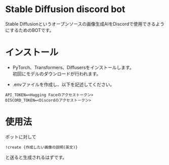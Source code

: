 # Stable Diffusion discord bot
Stable Diffusionというオープンソースの画像生成AIをDiscordで使用できるようにするためのBOTです。

# インストール
- PyTorch、Transformers、Diffusersをインストールします。<br>
初回にモデルのダウンロードが行われます。

- .envファイルを作成し、以下を記述してください。

```
API_TOKEN=<Hugging Faceのアクセストークン>
DISCORD_TOKEN=<Discordのアクセストークン>
```

# 使用法
ボットに対して
```
!create {作成したい画像の説明(英文)}
```
と送ると生成されるはずです。